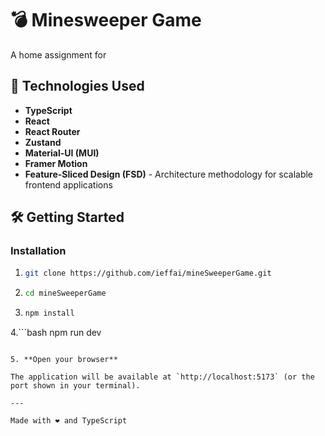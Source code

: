 # 💣 Minesweeper Game

A home assignment for

## 🚀 Technologies Used

- **TypeScript**
- **React**
- **React Router**
- **Zustand**
- **Material-UI (MUI)**
- **Framer Motion**
- **Feature-Sliced Design (FSD)** - Architecture methodology for scalable frontend applications

## 🛠️ Getting Started

### Installation

1. ```bash
   git clone https://github.com/ieffai/mineSweeperGame.git
   ```

2. ```bash
   cd mineSweeperGame
   ```

3. ```bash
   npm install
   ```

4.```bash
npm run dev

```

5. **Open your browser**

The application will be available at `http://localhost:5173` (or the port shown in your terminal).

---

Made with ❤️ and TypeScript
```
